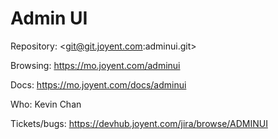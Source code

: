 # Admin UI

Repository: <git@git.joyent.com:adminui.git> 

Browsing: <https://mo.joyent.com/adminui>

Docs: <https://mo.joyent.com/docs/adminui>

Who: Kevin Chan

Tickets/bugs: <https://devhub.joyent.com/jira/browse/ADMINUI>
